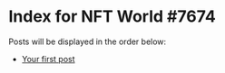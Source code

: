 # Index for NFT World #7674
Posts will be displayed in the order below:

- [Your first post](./001-first.md)

